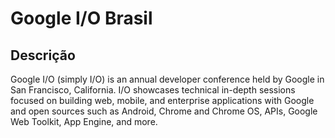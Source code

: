 # Google I/O Brasil

## Descrição

Google I/O (simply I/O) is an annual developer conference held by Google in San Francisco,
California. I/O showcases technical in-depth sessions focused on building web, mobile, and
enterprise applications with Google and open sources such as Android, Chrome and Chrome OS,
APIs, Google Web Toolkit, App Engine, and more.
